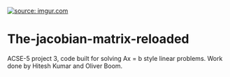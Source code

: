 <a href="https://imgur.com/IjNk10B"><img src="https://i.imgur.com/IjNk10B.png" title="source: imgur.com" /></a>

# The-jacobian-matrix-reloaded

ACSE-5 project 3, code built for solving Ax = b style linear problems. Work done by Hitesh Kumar and Oliver Boom.


